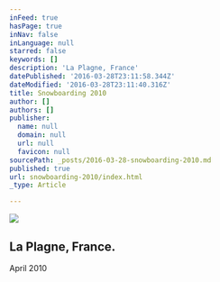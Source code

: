 ```yaml
---
inFeed: true
hasPage: true
inNav: false
inLanguage: null
starred: false
keywords: []
description: 'La Plagne, France'
datePublished: '2016-03-28T23:11:58.344Z'
dateModified: '2016-03-28T23:11:40.316Z'
title: Snowboarding 2010
author: []
authors: []
publisher:
  name: null
  domain: null
  url: null
  favicon: null
sourcePath: _posts/2016-03-28-snowboarding-2010.md
published: true
url: snowboarding-2010/index.html
_type: Article

---
```

![](https://the-grid-user-content.s3-us-west-2.amazonaws.com/eeb0e208-30fc-406d-b86f-1d9f04068fdf.jpg)

## La Plagne, France.

April 2010